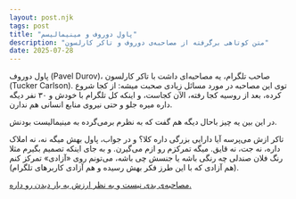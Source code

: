 ```yaml
---
layout: post.njk
tags: post
title: "پاول دوروف و مینیمالیسم"
description: "متن کوتاهی برگرفته از مصاحبه‌ی دوروف و تاکر کارلسون"
date: 2025-07-28
---
```


پاول دوروف (Pavel Durov)، صاحب تلگرام، یه مصاحبه‌ای داشت با تاکر کارلسون (Tucker Carlson). توی این مصاحبه در مورد مسائل زیادی صحبت میشه: از کجا شروع کرده، بعد از روسیه کجا رفته، الآن کجاست، و اینکه کل تلگرام با خودش و ۳۰ نفر دیگه داره میره جلو و حتی نیروی منابع انسانی هم ندارن.

در این بین یه چیز باحال دیگه هم گفت که به نظرم برمی‌گرده به مینیمالیست بودنش.

تاکر ازش می‌پرسه آیا دارایی بزرگی داره کلا؟ و در جواب، پاول بهش میگه نه، نه املاک داره، نه جت، نه قایق. میگه تمرکزم رو ازم می‌گیرن. و به جای اینکه تصمیم بگیرم مثلا رنگ فلان صندلی چه رنگی باشه یا جنسش چی باشه، می‌تونم روی «آزادی» تمرکز کنم (هم آزادی که با این طرز فکر بهش رسیده و هم آزادی کاربرهای تلگرام).

[مصاحبه‌ی بدی نیست و به نظر ارزش یه بار دیدن رو داره.](https://youtu.be/1Ut6RouSs0w?si=ZkhHm4La6VQJ1glZ)